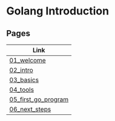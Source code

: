 # Golang Introduction

## Pages

| Link |
| ---- |
| [01_welcome](./01_welcome.html) |
| [02_intro](./02_intro.html) |
| [03_basics](./03_basics.html) |
| [04_tools](./04_tools.html) |
| [05_first_go_program](./05_first_go_program.html) |
| [06_next_steps](./06_next_steps.html) |
